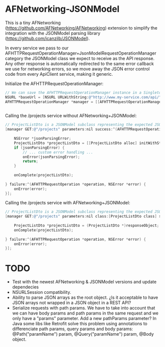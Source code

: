 AFNetworking-JSONModel
======================
This is a tiny AFNetworking (https://github.com/AFNetworking/AFNetworking) extension to simplify the integration with the JSONModel parsing library (https://github.com/icanzilb/JSONModel).

In every service we pass to our AFHTTPRequestOperationManager+JsonModelRequestOperationManager category the JSONModel class we expect to receive as the API response. Any other response is automatically redirected to the same error callback we use for networking errors, so we move away the JSON error control code from every ApiClient service, making it generic.

Initialize the AFHTTPRequestOperationManager:
````objective-c
// We can save the AFHTTPRequestOperationManager instance in a Singleton to reuse it in other services
NSURL *baseUrl = [NSURL URLWithString:@"http://www.my-service.com/api/"];
AFHTTPRequestOperationManager *manager = [[AFHTTPRequestOperationManager alloc] initWithBaseURL:baseUrl];
    
````

Calling the /projects service without AFNetworking+JSONModel:
````objective-c
// ProjectListDto is a JSONModel subclass representing the expected JSON from the service
[manager GET:@"/projects" parameters:nil success:^(AFHTTPRequestOperation *operation, id responseObject) {
        
    NSError *jsonParsingError;
    ProjectListDto *projectListDto = [[ProjectListDto alloc] initWithString:operation.responseString usingEncoding:NSUTF8StringEncoding error:&jsonParsingError];
    if (jsonParsingError) {
        // ... custom error handling ...
        onError(jsonParsingError);
        return;
    }
        
    onComplete(projectListDto);
        
} failure:^(AFHTTPRequestOperation *operation, NSError *error) {
    onError(error);
}];
````

Calling the /projects service with AFNetworking+JSONModel:
````objective-c
// ProjectListDto is a JSONModel subclass representing the expected JSON from the service
[manager GET:@"/projects" parameters:nil class:[ProjectListDto class] success:^(AFHTTPRequestOperation *operation, id responseObject) {
        
    ProjectListDto *projectListDto = (ProjectListDto *)responseObject;
    onComplete(projectListDto);
        
} failure:^(AFHTTPRequestOperation *operation, NSError *error) {
    onError(error);
}];
````


TODO
===
- Test with the newest AFNetworking & JSONModel versions and update dependecies
- NSURLSession compatibility.
- Ability to parse JSON arrays as the root object. ¿Is it acceptable to have JSON arrays not wrapped in a JSON object in a REST API?
- Serialize requests with path params. We have to take into account that we can have body params and path params in the same request and we only have a "params" parameter. Add a new pathParams parameter? In Java some libs like Retrofit solve this problem using annotations to differenciate path params, query params and body params: @Path("paramName") param, @Query("paramName") param, @Body object.
